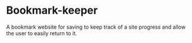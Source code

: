 # Bookmark-keeper
A bookmark website for saving to keep track of a site progress  and allow the user to easily return to it.

